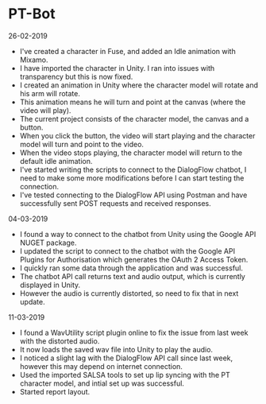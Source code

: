 # PT-Bot
26-02-2019
- I've created a character in Fuse, and added an Idle animation with Mixamo.
- I have imported the character in Unity. I ran into issues with transparency but this is now fixed.
- I created an animation in Unity where the character model will rotate and his arm will rotate.
- This animation means he will turn and point at the canvas (where the video will play).
- The current project consists of the character model, the canvas and a button.
- When you click the button, the video will start playing and the character model will turn and point to the video. 
- When the video stops playing, the character model will return to the default idle animation.
- I've started writing the scripts to connect to the DialogFlow chatbot, I need to make some more modifications before I can start testing the connection.
- I've tested connecting to the DialogFlow API using Postman and have successfully sent POST requests and received responses.

04-03-2019
- I found a way to connect to the chatbot from Unity using the Google API NUGET package.
- I updated the script to connect to the chatbot with the Google API Plugins for Authorisation which generates the OAuth 2 Access Token.
- I quickly ran some data through the application and was successful.
- The chatbot API call returns text and audio output, which is currently displayed in Unity.
- However the audio is currently distorted, so need to fix that in next update.

11-03-2019
- I found a WavUtility script plugin online to fix the issue from last week with the distorted audio.
- It now loads the saved wav file into Unity to play the audio.
- I noticed a slight lag with the DialogFlow API call since last week, however this may depend on internet connection.
- Used the imported SALSA tools to set up lip syncing with the PT character model, and intial set up was successful.
- Started report layout.
